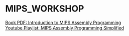 # MIPS_WORKSHOP  
[Book PDF: Introduction to MIPS Assembly Programming](https://cupola.gettysburg.edu/oer/2/)  
[Youtube Playlist: MIPS Assembly Programming Simplified](https://youtube.com/playlist?list=PL5b07qlmA3P6zUdDf-o97ddfpvPFuNa5A)
